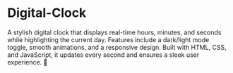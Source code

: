# Digital-Clock
A stylish digital clock that displays real-time hours, minutes, and seconds while highlighting the current day. Features include a dark/light mode toggle, smooth animations, and a responsive design. Built with HTML, CSS, and JavaScript, it updates every second and ensures a sleek user experience. 🚀
